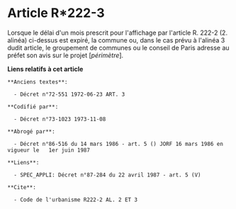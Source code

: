 # Article R*222-3

Lorsque le délai d'un mois prescrit pour l'affichage par l'article R. 222-2 (2. alinéa) ci-dessus est expiré, la commune ou,
dans le cas prévu à l'alinéa 3 dudit article, le groupement de communes ou le conseil de Paris adresse au préfet son avis sur
le projet [*périmètre*].

**Liens relatifs à cet article**

	**Anciens textes**:

	  - Décret n°72-551 1972-06-23 ART. 3

	**Codifié par**:

	  - Décret n°73-1023 1973-11-08

	**Abrogé par**:

	  - Décret n°86-516 du 14 mars 1986 - art. 5 () JORF 16 mars 1986 en vigueur le   1er juin 1987

	**Liens**:

	  - SPEC_APPLI: Décret n°87-284 du 22 avril 1987 - art. 5 (V)

	**Cite**:

	  - Code de l'urbanisme R222-2 AL. 2 ET 3

